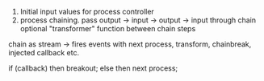 
1. Initial input values for process controller
2. process chaining. pass output -> input -> output -> input through chain
optional "transformer" function between chain steps

chain as stream -> fires events with next process, transform, chainbreak, injected callback etc.

if (callback) then breakout; else then next process;
